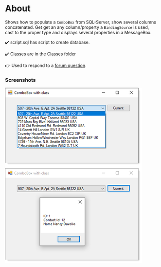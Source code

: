 ﻿# About

Shows how to populate a `ComboBox` from SQL-Server, show several columns concatenated. Get get an any column/property a `BindingSource` is used, cast to the proper type and displays several properties in a MessageBox.

:heavy_check_mark: script.sql has script to create database.

:heavy_check_mark: Classes are in the Classes folder

<kbd>👉</kbd> Used to respond to a [forum question](https://docs.microsoft.com/en-us/answers/questions/333768/binding-combobox-with-distinct-and-concatenated-va.html).


### Screenshots

![img](assets/F1.png)
